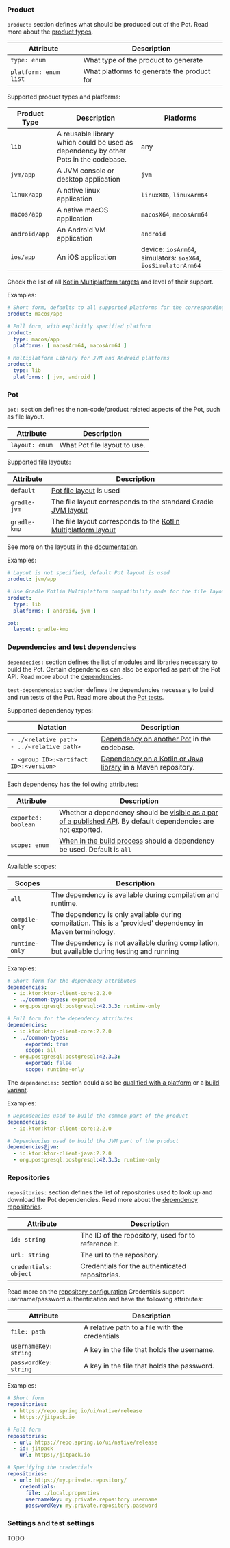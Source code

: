 ### Product

`product:` section defines what should be produced out of the Pot.
Read more about the [product types](Documentation.md#product-types).

| Attribute             | Description                                |
|-----------------------|--------------------------------------------|
| `type: enum`          | What type of the product to generate       |
| `platform: enum list` | What platforms to generate the product for |

Supported product types and platforms:

| Product Type  | Description                                                                         | Platforms                                                     |
|---------------|-------------------------------------------------------------------------------------|---------------------------------------------------------------|
| `lib`         | A reusable library which could be used as dependency by other Pots in the codebase. | any                                                           |
| `jvm/app`     | A JVM console or desktop application                                                | `jvm`                                                         |
| `linux/app`   | A native linux application                                                          | `linuxX86`, `linuxArm64`                                      |
| `macos/app`   | A native macOS application                                                          | `macosX64`, `macosArm64`                                      |
| `android/app` | An Android VM application                                                           | `android`                                                     |
| `ios/app`     | An iOS application                                                                  | device: `iosArm64`, simulators: `iosX64`, `iosSimulatorArm64` |

Check the list of all [Kotlin Multiplatform targets](https://kotlinlang.org/docs/native-target-support.html) and level
of their support.

Examples:

```yaml
# Short form, defaults to all supported platforms for the corresponding target:
product: macos/app
```

```yaml
# Full form, with explicitly specified platform
product:
  type: macos/app
  platforms: [ macosArm64, macosArm64 ]
```

```yaml
# Multiplatform Library for JVM and Android platforms 
product:
  type: lib
  platforms: [ jvm, android ]
```

### Pot

`pot:` section defines the non-code/product related aspects of the Pot, such as file layout.

| Attribute      | Description                  |
|----------------|------------------------------|
| `layout: enum` | What Pot file layout to use. |

Supported file layouts:

| Attribute    | Description                                                                                                                                   |
|--------------|-----------------------------------------------------------------------------------------------------------------------------------------------|
| `default`    | [Pot file layout](Documentation.md#project-layout) is used                                                                                    |
| `gradle-jvm` | The file layout corresponds to the standard Gradle [JVM layout](https://docs.gradle.org/current/userguide/organizing_gradle_projects.html)    |
| `gradle-kmp` | The file layout corresponds to the [Kotlin Multiplatform layout](https://kotlinlang.org/docs/multiplatform-discover-project.html#source-sets) |

See more on the layouts in the [documentation](Documentation.md#file-layout-with-gradle-interop).

Examples:

```yaml
# Layout is not specified, default Pot layout is used
product: jvm/app
```

```yaml
# Use Gradle Kotlin Multiplatform compatibility mode for the file layout 
product:
  type: lib
  platforms: [ android, jvm ]

pot:
  layout: gradle-kmp
```

### Dependencies and test dependencies

`dependecies:` section defines the list of modules and libraries necessary to build the Pot.
Certain dependencies can also be exported as part of the Pot API.
Read more about the [dependencies](Documentation.md#dependencies).

`test-dependenceis:` section defines the dependencies necessary to build and run tests of the Pot. Read more about
the [Pot tests](Documentation.md#tests).

Supported dependency types:

| Notation                                         | Description                                                                                                    |
|--------------------------------------------------|----------------------------------------------------------------------------------------------------------------|
| `- ./<relative path>`<br/>`- ../<relative path>` | [Dependency on another Pot](Documentation.md#internal-dependencies) in the codebase.                           |
| `- <group ID>:<artifact ID>:<version>`           | [Dependency on a Kotlin or  Java library](Documentation.md#external-maven-dependencies) in a Maven repository. |

Each dependency has the following attributes:

| Attribute           | Description                                                                                                                                             |
|---------------------|---------------------------------------------------------------------------------------------------------------------------------------------------------|
| `exported: boolean` | Whether a dependency should be [visible as a par of a published API](Documentation.md#scopes-and-visibility). By default dependencies are not exported. |
| `scope: enum`       | [When in the build process](Documentation.md#scopes-and-visibility) should a dependency be used. Default is `all`                                       |

Available scopes:

| Scopes         | Description                                                                                                |
|----------------|------------------------------------------------------------------------------------------------------------|
| `all`          | The dependency is available during compilation and runtime.                                                |  
| `compile-only` | The dependency is only available during compilation. This is a 'provided' dependency in Maven terminology. |
| `runtime-only` | The dependency is not available during compilation, but available during testing and running               |

Examples:

```yaml
# Short form for the dependency attributes
dependencies:
  - io.ktor:ktor-client-core:2.2.0
  - ../common-types: exported
  - org.postgresql:postgresql:42.3.3: runtime-only
```

```yaml
# Full form for the dependency attributes
dependencies:
  - io.ktor:ktor-client-core:2.2.0
  - ../common-types:
      exported: true
      scope: all
  - org.postgresql:postgresql:42.3.3:
      exported: false
      scope: runtime-only
```

The `dependencies:` section could also be [qualified with a platform](Documentation.md#platform-qualifier) or
a [build variant](Documentation.md#build-variants).

Examples:

```yaml
# Dependencies used to build the common part of the product
dependencies:
  - io.ktor:ktor-client-core:2.2.0

# Dependencies used to build the JVM part of the product
dependencies@jvm:
  - io.ktor:ktor-client-java:2.2.0
  - org.postgresql:postgresql:42.3.3: runtime-only
```

### Repositories

`repositories:` section defines the list of repositories used to look up and download the Pot dependencies.
Read more about the [dependency repositories](Documentation.md#managing-maven-repositories).

| Attribute             | Description                                         |
|-----------------------|-----------------------------------------------------|
| `id: string`          | The ID of the repository, used for to reference it. |
| `url: string`         | The url to the repository.                          |
| `credentials: object` | Credentials for the authenticated repositories.     |

Read more on the [repository configuration](Documentation.md#managing-maven-repositories)
Credentials support username/password authentication and have the following attributes:

| Attribute             | Description                                    |
|-----------------------|------------------------------------------------|
| `file: path`          | A relative path to a file with the credentials |
| `usernameKey: string` | A key in the file that holds the username.     |
| `passwordKey: string` | A key in the file that holds the password.     |

Examples:

```yaml
# Short form
repositories:
  - https://repo.spring.io/ui/native/release
  - https://jitpack.io
```

```yaml
# Full form
repositories:
  - url: https://repo.spring.io/ui/native/release
  - id: jitpack
    url: https://jitpack.io
```

```yaml
# Specifying the credentials
repositories:
  - url: https://my.private.repository/
    credentials:
      file: ./local.properties
      usernameKey: my.private.repository.username
      passwordKey: my.private.repository.password  
```

### Settings and test settings

TODO
